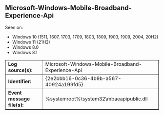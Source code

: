 ## Microsoft-Windows-Mobile-Broadband-Experience-Api

Seen on:
* Windows 10 (1511, 1607, 1703, 1709, 1803, 1809, 1903, 1909, 2004, 20H2)
* Windows 11 (21H2)
* Windows 8.0
* Windows 8.1

<table border="1" class="docutils">
  <tbody>
    <tr>
      <td><b>Log source(s):</b></td>
      <td>Microsoft-Windows-Mobile-Broadband-Experience-Api</td>
    </tr>
    <tr>
      <td><b>Identifier:</b></td>
      <td>{2e2bbb16-0c36-4b9b-a567-40924a199fd5}</td>
    </tr>
    <tr>
      <td><b>Event message file(s):</b></td>
      <td>%systemroot%\system32\mbaeapipublic.dll</td>
    </tr>
  </tbody>
</table>

&nbsp;

